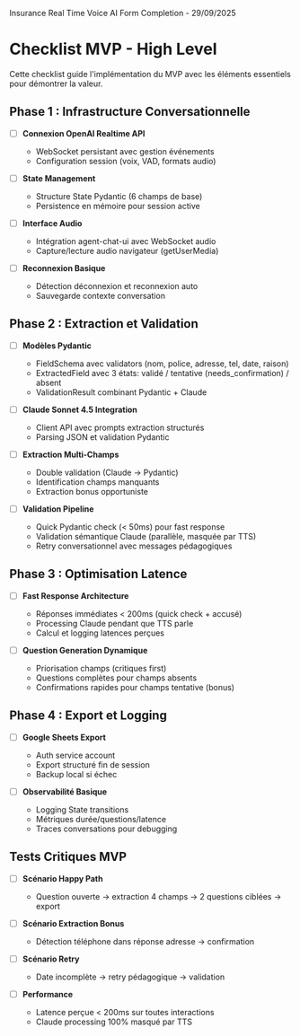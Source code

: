 Insurance Real Time Voice AI Form Completion - 29/09/2025

# Checklist MVP - High Level

Cette checklist guide l'implémentation du MVP avec les éléments essentiels pour démontrer la valeur.

## Phase 1 : Infrastructure Conversationnelle

- [ ] **Connexion OpenAI Realtime API**
  - WebSocket persistant avec gestion événements
  - Configuration session (voix, VAD, formats audio)

- [ ] **State Management**
  - Structure State Pydantic (6 champs de base)
  - Persistence en mémoire pour session active

- [ ] **Interface Audio**
  - Intégration agent-chat-ui avec WebSocket audio
  - Capture/lecture audio navigateur (getUserMedia)

- [ ] **Reconnexion Basique**
  - Détection déconnexion et reconnexion auto
  - Sauvegarde contexte conversation

## Phase 2 : Extraction et Validation

- [ ] **Modèles Pydantic**
  - FieldSchema avec validators (nom, police, adresse, tel, date, raison)
  - ExtractedField avec 3 états: validé / tentative (needs_confirmation) / absent
  - ValidationResult combinant Pydantic + Claude

- [ ] **Claude Sonnet 4.5 Integration**
  - Client API avec prompts extraction structurés
  - Parsing JSON et validation Pydantic

- [ ] **Extraction Multi-Champs**
  - Double validation (Claude → Pydantic)
  - Identification champs manquants
  - Extraction bonus opportuniste

- [ ] **Validation Pipeline**
  - Quick Pydantic check (< 50ms) pour fast response
  - Validation sémantique Claude (parallèle, masquée par TTS)
  - Retry conversationnel avec messages pédagogiques

## Phase 3 : Optimisation Latence

- [ ] **Fast Response Architecture**
  - Réponses immédiates < 200ms (quick check + accusé)
  - Processing Claude pendant que TTS parle
  - Calcul et logging latences perçues

- [ ] **Question Generation Dynamique**
  - Priorisation champs (critiques first)
  - Questions complètes pour champs absents
  - Confirmations rapides pour champs tentative (bonus)

## Phase 4 : Export et Logging

- [ ] **Google Sheets Export**
  - Auth service account
  - Export structuré fin de session
  - Backup local si échec

- [ ] **Observabilité Basique**
  - Logging State transitions
  - Métriques durée/questions/latence
  - Traces conversations pour debugging

## Tests Critiques MVP

- [ ] **Scénario Happy Path**
  - Question ouverte → extraction 4 champs → 2 questions ciblées → export

- [ ] **Scénario Extraction Bonus**
  - Détection téléphone dans réponse adresse → confirmation

- [ ] **Scénario Retry**
  - Date incomplète → retry pédagogique → validation

- [ ] **Performance**
  - Latence perçue < 200ms sur toutes interactions
  - Claude processing 100% masqué par TTS 
